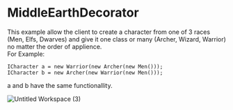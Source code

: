 # MiddleEarthDecorator
This example allow the client to create a character from one of 3 races (Men, Elfs, Dwarves) and give it one class or many (Archer, Wizard, Warrior) no matter the order of applience.<br>
For Example:
```
ICharacter a = new Warrior(new Archer(new Men()));
ICharacter b = new Archer(new Warrior(new Men()));
```
a and b have the same functionallity.

![Untitled Workspace (3)](https://user-images.githubusercontent.com/46108499/204646307-186d1c4c-52ec-4a42-9f3f-354dca633742.png)

